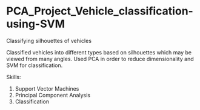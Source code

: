 # PCA_Project_Vehicle_classification-using-SVM
Classifying silhouettes of vehicles

Classified vehicles into different types based on silhouettes which may be viewed from many angles. Used PCA in order to reduce dimensionality and SVM for classification.

Skills:
1. Support Vector Machines
2. Principal Component Analysis
3. Classification
